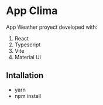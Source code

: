 # App Clima 

App Weather proyect developed with:

1. React
2. Typescript
3. Vite
4. Material UI

## Intallation

- yarn
- npm install

